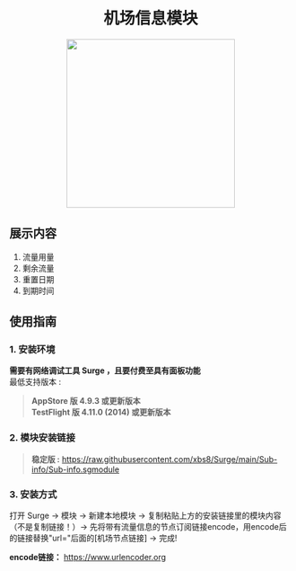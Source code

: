 <h1 align="center">机场信息模块</h1>

<p align="center">
<img src="https://raw.githubusercontent.com/xbs8/Surge/main/Sub-info/Surge.png" width="300"></img>
</p>


## 展示内容
1. 流量用量
2. 剩余流量
3. 重置日期
4. 到期时间

## 使用指南
### 1. 安装环境
**需要有网络调试工具 Surge ，且要付费至具有面板功能**<br>
最低支持版本 :<br>
>**AppStore 版 4.9.3 或更新版本**<br>
>**TestFlight 版 4.11.0 (2014) 或更新版本**


### 2. 模块安装链接
> **稳定版 :** https://raw.githubusercontent.com/xbs8/Surge/main/Sub-info/Sub-info.sgmodule<br>

### 3. 安装方式
打开 Surge -> 模块 -> 新建本地模块 -> 复制粘贴上方的安装链接里的模块内容（不是复制链接！）-> 先将带有流量信息的节点订阅链接encode，用encode后的链接替换"url="后面的[机场节点链接] -> 完成!

**encode链接：** https://www.urlencoder.org

<br>
